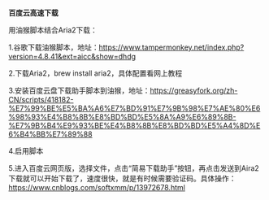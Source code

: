 **百度云高速下载**

用油猴脚本结合Aria2下载：

1.谷歌下载油猴脚本，地址：https://www.tampermonkey.net/index.php?version=4.8.41&ext=aicc&show=dhdg

2.下载Aria2，brew install aria2，具体配置看网上教程

3.安装百度云盘下载助手脚本到油猴，地址：https://greasyfork.org/zh-CN/scripts/418182-%E7%99%BE%E5%BA%A6%E7%BD%91%E7%9B%98%E7%AE%80%E6%98%93%E4%B8%8B%E8%BD%BD%E5%8A%A9%E6%89%8B-%E7%9B%B4%E9%93%BE%E4%B8%8B%E8%BD%BD%E5%A4%8D%E6%B4%BB%E7%89%88

4.启用脚本

5.进入百度云网页版，选择文件，点击“简易下载助手”按钮，再点击发送到Aira2下载就可以开始下载了，速度很快，就是有时候需要验证码。具体操作：https://www.cnblogs.com/softxmm/p/13972678.html